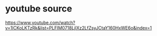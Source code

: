 # youtube source
https://www.youtube.com/watch?v=1lCKoLKTzRk&list=PLFIM0718LjIXz2LfZsyJCtaY160HxWE6o&index=1
